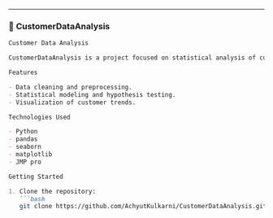
---

### 📘 **CustomerDataAnalysis**

```markdown
Customer Data Analysis

CustomerDataAnalysis is a project focused on statistical analysis of customer data to derive meaningful business insights.

Features

- Data cleaning and preprocessing.
- Statistical modeling and hypothesis testing.
- Visualization of customer trends.

Technologies Used

- Python
- pandas
- seaborn
- matplotlib
- JMP pro

Getting Started

1. Clone the repository:
   ```bash
   git clone https://github.com/AchyutKulkarni/CustomerDataAnalysis.git
